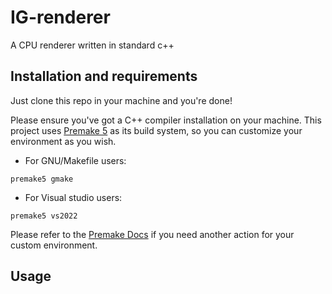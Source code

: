# IG-renderer
A CPU renderer written in standard c++

## Installation and requirements

Just clone this repo in your machine and you're done!

Please ensure you've got a C++ compiler installation on your machine. This project uses
[Premake 5](https://premake.github.io) as its build system, so you can customize your
environment as you wish.

- For GNU/Makefile users:
```
premake5 gmake
```

- For Visual studio users:
```
premake5 vs2022
```

Please refer to the [Premake Docs](https://premake.github.io/docs/Using-Premake/) if you need another action for your custom environment.

## Usage
